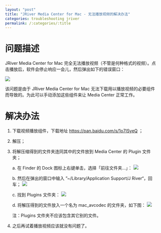 ```yaml
---
layout: "post"
title: "JRiver Media Center for Mac - 无法播放视频的解决办法"
categories: troubleshooting jriver
permalink: /:categories/:title
---
```


# 问题描述

JRiver Media Center for Mac 完全无法播放视频（不管是何种格式的视频）。点击播放后，软件会停止响应一会儿，然后弹出如下的错误窗口：

![](https://i.imgur.com/srFbyw0.png)

该问题是由于 JRiver Media Center for Mac 无法下载用以播放视频的必要组件而导致的。为此可以手动添加这些组件来让 Media Center 正常工作。

# 解决办法

1. 下载视频播放组件，下载地址 https://pan.baidu.com/s/1o7ISyeQ ；
2. 解压；
3. 将解压缩得到的文件夹连同其中的文件放到 Media Center 的 Plugin 文件夹；

	a. 在 Finder 的 Dock 图标上右键单击，选择「前往文件夹...」：
		![](https://i.imgur.com/s5Zl79V.jpg)

	b. 然后在弹出的窗口中输入 ”~/Library/Application Support/J River“，回车；
		![](https://i.imgur.com/vqWsdiL.jpg)

	c. 找到 Plugins 文件夹：
		![](https://i.imgur.com/g5uJcUQ.jpg)

	d. 将解压得到的文件放入一个名为 mac_avcodec 的文件夹，如下图：
		![](https://i.imgur.com/3V1Rz6z.jpg)

	注：Plugins 文件夹不应该包含其它别的文件。

4. 之后再试着播放视频应该就没有问题了。
